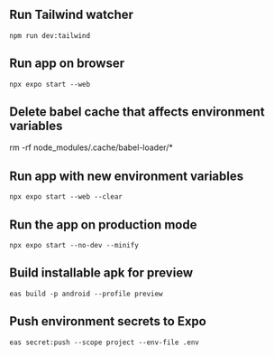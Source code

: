 ## Run Tailwind watcher

`npm run dev:tailwind`

## Run app on browser

`npx expo start --web`

## Delete babel cache that affects environment variables

rm -rf node_modules/.cache/babel-loader/*

## Run app with new environment variables

`npx expo start --web --clear`

## Run the app on production mode

`npx expo start --no-dev --minify`

## Build installable apk for preview

`eas build -p android --profile preview`

## Push environment secrets to Expo

`eas secret:push --scope project --env-file .env`
